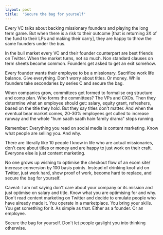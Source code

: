 ```yaml
---
layout: post
title:  "Secure the bag for yourself"
---
```


Every VC talks about backing missionary founders and playing the long term game. But when there is a risk to their outcome [that is returning 3X of the fund to their LPs and making their carry], they are happy to throw the same founders under the bus.

In the bull market every VC and their founder counterpart are best friends on Twitter. When the market turns, not so much. Non standard clauses on term sheets become common. Founders get asked to get an exit somehow.

Every founder wants their employee to be a missionary. Sacrifice work life balance. Give everything. Don't worry about titles. Or money. While founders take secondaries by series C and secure the bag.

When companies grow, committees get formed to formalise org structure and comp plan. Who forms the committees? The VPs and CXOs. Then they determine what an employee should get: salary, equity grant, refreshers, based on the title they hold. But they say titles don't matter. And when the eventual bear market comes, 20-30% employees get culled to increase runway and the whole "hum saath saath hain family drama" stops running.

Remember: Everything you read on social media is content marketing. Know what people are selling you. And why.

There are literally like 10 people I know in life who are actual missionaries, don't care about titles or money and are happy to just work on their craft. Everyone else is just content marketing.

No one grows up wishing to optimise the checkout flow of an ecom site/ increase conversion by 100 basis points. Instead of drinking kool-aid on Twitter, just work hard, show proof of work, become hard to replace, and secure the bag for yourself.

Caveat: I am not saying don't care about your company or its mission and just optimise on salary and title. Know what you are optimising for and why. Don't read content marketing on Twitter and decide to emulate people who have already made it. You operate in a marketplace. You bring your skills. You get something for it. As simple as that. Either as a founder. Or an employee.

Secure the bag for yourself. Don't let people gaslight you into thinking otherwise.
